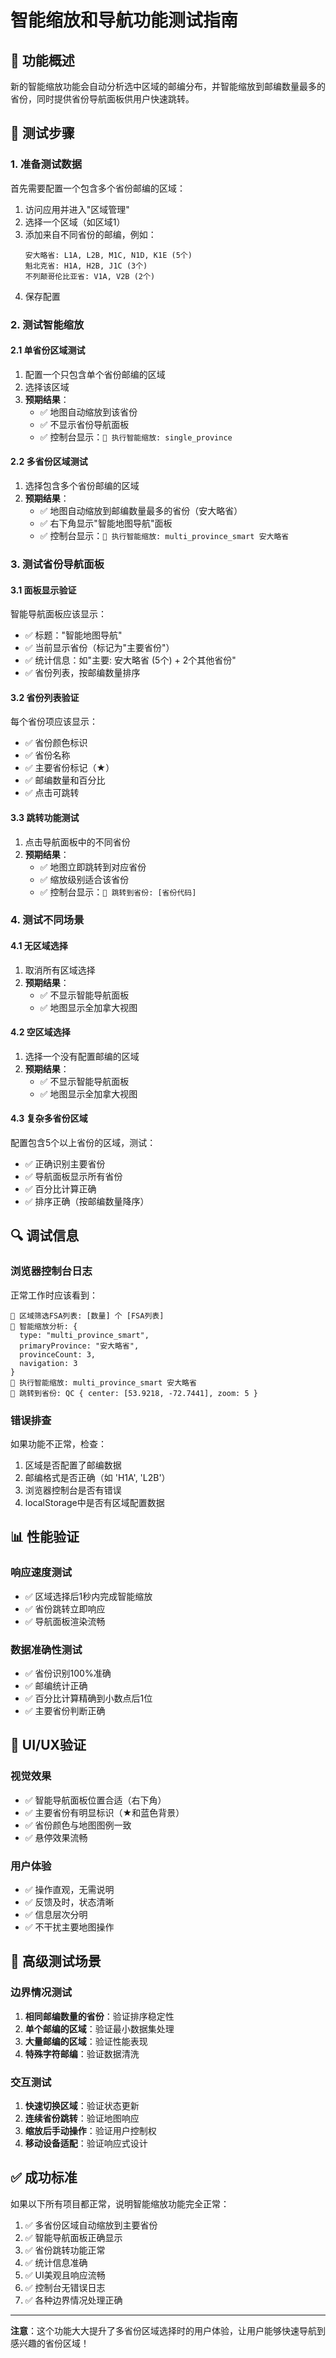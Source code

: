 # 智能缩放和导航功能测试指南

## 🎯 功能概述

新的智能缩放功能会自动分析选中区域的邮编分布，并智能缩放到邮编数量最多的省份，同时提供省份导航面板供用户快速跳转。

## 🧪 测试步骤

### **1. 准备测试数据**
首先需要配置一个包含多个省份邮编的区域：

1. 访问应用并进入"区域管理"
2. 选择一个区域（如区域1）
3. 添加来自不同省份的邮编，例如：
   ```
   安大略省: L1A, L2B, M1C, N1D, K1E (5个)
   魁北克省: H1A, H2B, J1C (3个)
   不列颠哥伦比亚省: V1A, V2B (2个)
   ```
4. 保存配置

### **2. 测试智能缩放**

#### **2.1 单省份区域测试**
1. 配置一个只包含单个省份邮编的区域
2. 选择该区域
3. **预期结果**：
   - ✅ 地图自动缩放到该省份
   - ✅ 不显示省份导航面板
   - ✅ 控制台显示：`🎯 执行智能缩放: single_province`

#### **2.2 多省份区域测试**
1. 选择包含多个省份邮编的区域
2. **预期结果**：
   - ✅ 地图自动缩放到邮编数量最多的省份（安大略省）
   - ✅ 右下角显示"智能地图导航"面板
   - ✅ 控制台显示：`🎯 执行智能缩放: multi_province_smart 安大略省`

### **3. 测试省份导航面板**

#### **3.1 面板显示验证**
智能导航面板应该显示：
- ✅ 标题："智能地图导航"
- ✅ 当前显示省份（标记为"主要省份"）
- ✅ 统计信息：如"主要: 安大略省 (5个) + 2个其他省份"
- ✅ 省份列表，按邮编数量排序

#### **3.2 省份列表验证**
每个省份项应该显示：
- ✅ 省份颜色标识
- ✅ 省份名称
- ✅ 主要省份标记（★）
- ✅ 邮编数量和百分比
- ✅ 点击可跳转

#### **3.3 跳转功能测试**
1. 点击导航面板中的不同省份
2. **预期结果**：
   - ✅ 地图立即跳转到对应省份
   - ✅ 缩放级别适合该省份
   - ✅ 控制台显示：`🚀 跳转到省份: [省份代码]`

### **4. 测试不同场景**

#### **4.1 无区域选择**
1. 取消所有区域选择
2. **预期结果**：
   - ✅ 不显示智能导航面板
   - ✅ 地图显示全加拿大视图

#### **4.2 空区域选择**
1. 选择一个没有配置邮编的区域
2. **预期结果**：
   - ✅ 不显示智能导航面板
   - ✅ 地图显示全加拿大视图

#### **4.3 复杂多省份区域**
配置包含5个以上省份的区域，测试：
- ✅ 正确识别主要省份
- ✅ 导航面板显示所有省份
- ✅ 百分比计算正确
- ✅ 排序正确（按邮编数量降序）

## 🔍 调试信息

### **浏览器控制台日志**
正常工作时应该看到：
```
🎯 区域筛选FSA列表: [数量] 个 [FSA列表]
🧠 智能缩放分析: {
  type: "multi_province_smart",
  primaryProvince: "安大略省",
  provinceCount: 3,
  navigation: 3
}
🎯 执行智能缩放: multi_province_smart 安大略省
🚀 跳转到省份: QC { center: [53.9218, -72.7441], zoom: 5 }
```

### **错误排查**
如果功能不正常，检查：
1. 区域是否配置了邮编数据
2. 邮编格式是否正确（如 'H1A', 'L2B'）
3. 浏览器控制台是否有错误
4. localStorage中是否有区域配置数据

## 📊 性能验证

### **响应速度测试**
- ✅ 区域选择后1秒内完成智能缩放
- ✅ 省份跳转立即响应
- ✅ 导航面板渲染流畅

### **数据准确性测试**
- ✅ 省份识别100%准确
- ✅ 邮编统计正确
- ✅ 百分比计算精确到小数点后1位
- ✅ 主要省份判断正确

## 🎨 UI/UX验证

### **视觉效果**
- ✅ 智能导航面板位置合适（右下角）
- ✅ 主要省份有明显标识（★和蓝色背景）
- ✅ 省份颜色与地图图例一致
- ✅ 悬停效果流畅

### **用户体验**
- ✅ 操作直观，无需说明
- ✅ 反馈及时，状态清晰
- ✅ 信息层次分明
- ✅ 不干扰主要地图操作

## 🚀 高级测试场景

### **边界情况测试**
1. **相同邮编数量的省份**：验证排序稳定性
2. **单个邮编的区域**：验证最小数据集处理
3. **大量邮编的区域**：验证性能表现
4. **特殊字符邮编**：验证数据清洗

### **交互测试**
1. **快速切换区域**：验证状态更新
2. **连续省份跳转**：验证地图响应
3. **缩放后手动操作**：验证用户控制权
4. **移动设备适配**：验证响应式设计

## ✅ 成功标准

如果以下所有项目都正常，说明智能缩放功能完全正常：

1. ✅ 多省份区域自动缩放到主要省份
2. ✅ 智能导航面板正确显示
3. ✅ 省份跳转功能正常
4. ✅ 统计信息准确
5. ✅ UI美观且响应流畅
6. ✅ 控制台无错误日志
7. ✅ 各种边界情况处理正确

---

**注意**：这个功能大大提升了多省份区域选择时的用户体验，让用户能够快速导航到感兴趣的省份区域！
